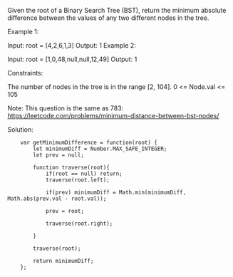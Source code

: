Given the root of a Binary Search Tree (BST), return the minimum absolute difference between the values of any two different nodes in the tree.

 

Example 1:


Input: root = [4,2,6,1,3]
Output: 1
Example 2:


Input: root = [1,0,48,null,null,12,49]
Output: 1
 

Constraints:

The number of nodes in the tree is in the range [2, 104].
0 <= Node.val <= 105
 

Note: This question is the same as 783: https://leetcode.com/problems/minimum-distance-between-bst-nodes/


Solution: 

        var getMinimumDifference = function(root) {
            let minimumDiff = Number.MAX_SAFE_INTEGER;
            let prev = null;
            
            function traverse(root){
                if(root == null) return;
                traverse(root.left);
                
                if(prev) minimumDiff = Math.min(minimumDiff, Math.abs(prev.val - root.val));
                
                prev = root;
                
                traverse(root.right);
                
            }
            
            traverse(root);
            
            return minimumDiff;
        };